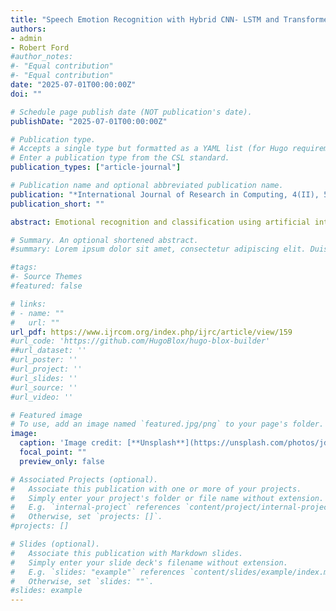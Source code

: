 ```yaml
---
title: "Speech Emotion Recognition with Hybrid CNN- LSTM and Transformers Models: Evaluating the Hybrid Model Using Grad-CAM"
authors:
- admin
- Robert Ford
#author_notes:
#- "Equal contribution"
#- "Equal contribution"
date: "2025-07-01T00:00:00Z"
doi: ""

# Schedule page publish date (NOT publication's date).
publishDate: "2025-07-01T00:00:00Z"

# Publication type.
# Accepts a single type but formatted as a YAML list (for Hugo requirements).
# Enter a publication type from the CSL standard.
publication_types: ["article-journal"]

# Publication name and optional abbreviated publication name.
publication: "*International Journal of Research in Computing, 4(II), 56–66*"
publication_short: ""

abstract: Emotional recognition and classification using artificial intelligence (AI) techniques play a crucial role in human-computer interaction (HCI). It enables the prediction of human emotions from audio signals with broad applications in psychology, medicine, education, entertainment, etc. This research focused on speech-emotion recognition (SER) by employing classification methods and transformer models using the Toronto Emotional Speech Set (TESS). Initially, acoustic features were extracted using different feature extraction techniques, including chroma, Mel-scaled spectrogram, contrast features, and Mel Frequency Cepstral Coefficients (MFCCs) from the audio dataset. Then, this study employed a Convolutional Neural Network (CNN), Long Short-Term Memory (LSTM), and a hybrid CNN-LSTM model to classify emotions. To compare the performance of these models, classical image transformer models such as ViT (Visual Image Transformer) and BEiT (Bidirectional Encoder Representation of Images) were employed on the Mel-spectograms derived from the same dataset. Evaluation metrics such as accuracy, precision, recall, and F1-score were calculated for each of these models to ensure a comprehensive performance comparison. According to the results, the hybrid model performed better than other models by achieving an accuracy of 99.01%, while the CNN, LSTM, ViT, and BEiT models demonstrated accuracies of 95.37%, 98.57%, 98%, and 98.3%, respectively. To interpret the output of this hybrid model and to provide visual explanations of its predictions, the Grad-CAM (Gradient-weighted Class Activation Mappings) was obtained. This technique reduced the black-box character of deep models, making them more reliable to use in clinical and other delicate contexts. In conclusion, the hybrid CNN-LSTM model showed strong performance in audio-based emotion classification. 

# Summary. An optional shortened abstract.
#summary: Lorem ipsum dolor sit amet, consectetur adipiscing elit. Duis posuere tellus ac convallis placerat. Proin tincidunt magna sed ex sollicitudin condimentum.

#tags:
#- Source Themes
#featured: false

# links:
# - name: ""
#   url: ""
url_pdf: https://www.ijrcom.org/index.php/ijrc/article/view/159
#url_code: 'https://github.com/HugoBlox/hugo-blox-builder'
##url_dataset: ''
#url_poster: ''
#url_project: ''
#url_slides: ''
#url_source: ''
#url_video: ''

# Featured image
# To use, add an image named `featured.jpg/png` to your page's folder. 
image:
  caption: 'Image credit: [**Unsplash**](https://unsplash.com/photos/jdD8gXaTZsc)'
  focal_point: ""
  preview_only: false

# Associated Projects (optional).
#   Associate this publication with one or more of your projects.
#   Simply enter your project's folder or file name without extension.
#   E.g. `internal-project` references `content/project/internal-project/index.md`.
#   Otherwise, set `projects: []`.
#projects: []

# Slides (optional).
#   Associate this publication with Markdown slides.
#   Simply enter your slide deck's filename without extension.
#   E.g. `slides: "example"` references `content/slides/example/index.md`.
#   Otherwise, set `slides: ""`.
#slides: example
---
```


